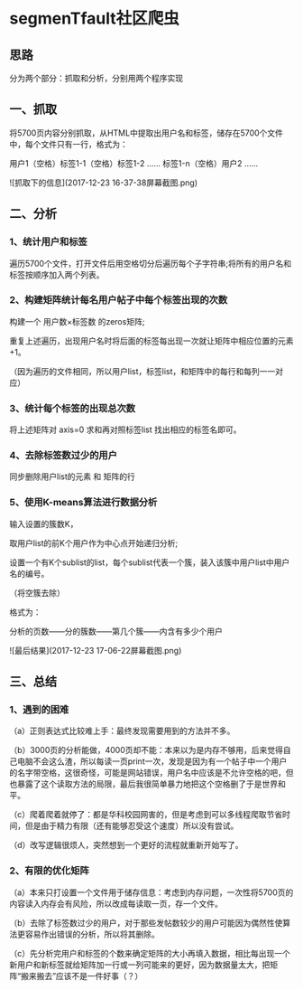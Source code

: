 # segmenTfault社区爬虫

## 思路

  分为两个部分：抓取和分析，分别用两个程序实现

## 一、抓取

  将5700页内容分别抓取，从HTML中提取出用户名和标签，储存在5700个文件中，每个文件只有一行，格式为：

  用户1（空格）标签1-1（空格）标签1-2 …… 标签1-n（空格）用户2 ……

![抓取下的信息](2017-12-23 16-37-38屏幕截图.png)



## 二、分析

### 1、统计用户和标签

遍历5700个文件，打开文件后用空格切分后遍历每个子字符串;将所有的用户名和标签按顺序加入两个列表。



### 2、构建矩阵统计每名用户帖子中每个标签出现的次数

构建一个 用户数×标签数 的zeros矩阵;

重复上述遍历，出现用户名时将后面的标签每出现一次就让矩阵中相应位置的元素 +1。

（因为遍历的文件相同，所以用户list，标签list，和矩阵中的每行和每列一一对应）



### 3、统计每个标签的出现总次数

将上述矩阵对 axis=0 求和再对照标签list 找出相应的标签名即可。



### 4、去除标签数过少的用户

同步删除用户list的元素 和 矩阵的行



### 5、使用K-means算法进行数据分析

输入设置的簇数K，

取用户list的前K个用户作为中心点开始递归分析;

设置一个有K个sublist的list，每个sublist代表一个簇，装入该簇中用户list中用户名的编号。

（将空簇去除）

格式为：

分析的页数——分的簇数——第几个簇——内含有多少个用户

 ![最后结果](2017-12-23 17-06-22屏幕截图.png)



## 三、总结

### 1、遇到的困难

（a）正则表达式比较难上手：最终发现需要用到的方法并不多。

（b）3000页的分析能做，4000页却不能：本来以为是内存不够用，后来觉得自己电脑不会这么渣，所以每读一页print一次，发现是因为有一个帖子中一个用户的名字带空格，这很奇怪，可能是网站错误，用户名中应该是不允许空格的吧，但也暴露了这个读取方法的局限，最后我很简单暴力地把这个空格删了于是世界和平。

（c）爬着爬着就停了：都是华科校园网害的，但是考虑到可以多线程爬取节省时间，但是由于精力有限（还有能够忍受这个速度）所以没有尝试。

（d）改写逻辑很烦人，突然想到一个更好的流程就重新开始写了。

### 2、有限的优化矩阵

（a）本来只打设置一个文件用于储存信息：考虑到内存问题，一次性将5700页的内容读入内存会有风险，所以改成每读取一页，存一个文件。

（b）去除了标签数过少的用户，对于那些发帖数较少的用户可能因为偶然性使算法更容易作出错误的分析，所以将其删除。

（c）先分析完用户和标签的个数来确定矩阵的大小再填入数据，相比每出现一个新用户和新标签就给矩阵加一行或一列可能来的更好，因为数据量太大，把矩阵“搬来搬去”应该不是一件好事（？）